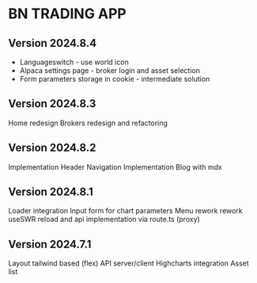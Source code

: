# BN TRADING APP

## Version 2024.8.4

- Languageswitch - use world icon
- Alpaca settings page - broker login and asset selection
- Form parameters storage in cookie - intermediate solution

## Version 2024.8.3

Home redesign
Brokers redesign and refactoring

## Version 2024.8.2

Implementation Header Navigation
Implementation Blog with mdx

## Version 2024.8.1

Loader integration
Input form for chart parameters
Menu rework
rework useSWR reload and api implementation via route.ts (proxy)

## Version 2024.7.1

Layout tailwind based (flex)
API server/client
Highcharts integration
Asset list
